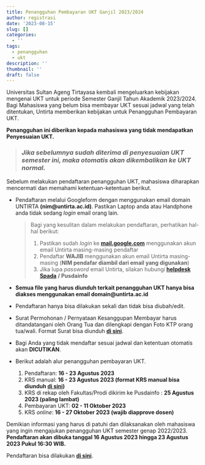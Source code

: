 ```yaml
---
title: Penangguhan Pembayaran UKT Ganjil 2023/2024
author: registrasi
date: '2023-08-15'
slug: []
categories:
  - ''
tags:
  - penangguhan
  - ukt
description: ''
thumbnail: ''
draft: false
---
```


Universitas Sultan Ageng Tirtayasa kembali mengeluarkan kebijakan mengenai UKT untuk periode Semester Ganjil Tahun Akademik 2023/2024. Bagi Mahasiswa yang belum bisa membayar UKT sesuai jadwal yang telah ditentukan, Untirta memberikan kebijakan untuk Penangguhan Pembayaran UKT.

**Penangguhan ini diberikan kepada mahasiswa yang tidak mendapatkan Penyesuaian UKT.**

> ### *Jika sebelumnya sudah diterima di penyesuaian UKT semester ini, maka otomatis akan dikembalikan ke UKT normal.*

Sebelum melakukan pendaftaran penangguhan UKT, mahasiswa diharapkan mencermati dan memahami ketentuan-ketentuan berikut.

-   Pendaftaran melalui Googleform dengan menggunakan email domain UNTIRTA **(nim\@untirta.ac.id)**. Pastikan Laptop anda atau Handphone anda tidak sedang *login* email orang lain.

    > Bagi yang kesulitan dalam melakukan pendaftaran, perhatikan hal-hal berikut:
    >
    > 1.  Pastikan sudah *login* ke [**mail.google.com**](mail.google.com) menggunakan akun email Untirta masing-masing pendaftar
    > 2.  Pendaftar **WAJIB** menggunakan akun email Untirta masing-masing (**NIM pendafar diambil dari email yang digunakan**)
    > 3.  Jika lupa *password* email Untirta, silakan hubungi [**helpdesk Spada**](http://helpdesk.spada.untirta.ac.id/) **/ Pusdainfo**

-   **Semua file yang harus diunduh terkait penangguhan UKT hanya bisa diakses menggunakan email domain\@untirta.ac.id**

-   Pendaftaran hanya bisa dilakukan sekali dan tidak bisa diubah/edit.

-   Surat Permohonan / Pernyataan Kesanggupan Membayar harus ditandatangani oleh Orang Tua dan dilengkapi dengan Foto KTP orang tua/wali. Format Surat bisa diunduh [**di sini**](https://drive.google.com/file/d/1pC67UVz9owvR8P2QfhY1L0jbHBlM09qB/view?usp=sharing).

-   Bagi Anda yang tidak mendaftar sesuai jadwal dan ketentuan otomatis akan **DICUTIKAN**.

-   Berikut adalah alur penangguhan pembayaran UKT.

    1.  Pendaftaran: **16 - 23 Agustus 2023**
    2.  KRS manual: **16 - 23 Agustus 2023 (**format KRS manual bisa diunduh [**di sini**](https://drive.google.com/file/d/1pG5CYcB3igbFc5_gbe69KqNXKZQadVnF/view?usp=sharing)**)**
    3.  KRS di rekap oleh Fakultas/Prodi dikirim ke Pusdainfo : **25 Agustus 2023 (paling lambat)**
    4.  Pembayaran UKT: **02 - 11 Oktober 2023**
    5.  KRS *online*: **16 - 27 Oktober 2023 (wajib diapprove dosen)**

Demikian informasi yang harus di patuhi dan dilaksanakan oleh mahasiswa yang ingin mengajukan penangguhan UKT semester genap 2022/2023. **Pendaftaran akan dibuka tanggal 16 Agustus 2023 hingga 23 Agustus 2023 Pukul 16:30 WIB.**

Pendaftaran bisa dilakukan [**di sini**](https://docs.google.com/forms/d/e/1FAIpQLSflTIUSKdyAK6B75Efp6h4qVaIRheHqxgaY-OaSa95cYE6vog/viewform).
